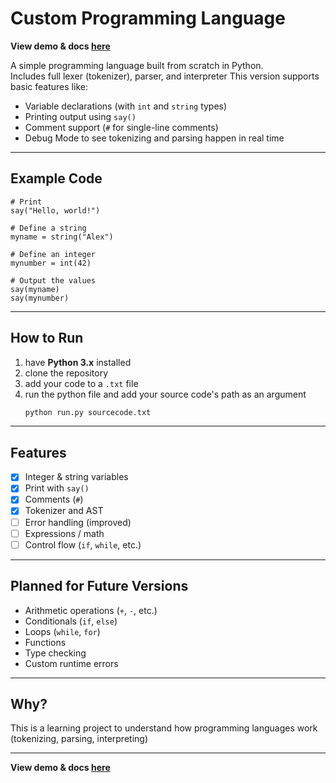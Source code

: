 # Custom Programming Language
**View demo & docs [here](https://jimmydin7.github.io/custom-programming-language/docs)**

A simple programming language built from scratch in Python.  
Includes full lexer (tokenizer), parser, and interpreter
This version supports basic features like:

- Variable declarations (with `int` and `string` types)
- Printing output using `say()`
- Comment support (`#` for single-line comments)
- Debug Mode to see tokenizing and parsing happen in real time

---

## Example Code

```plaintext
# Print
say("Hello, world!")

# Define a string
myname = string("Alex")

# Define an integer
mynumber = int(42)

# Output the values
say(myname)
say(mynumber)
```

---

## How to Run

1. have **Python 3.x** installed
2. clone the repository
3. add your code to a `.txt` file
4. run the python file and add your source code's path as an argument
   ```bash
   python run.py sourcecode.txt
   ```

---

## Features

- [x] Integer & string variables
- [x] Print with `say()`
- [x] Comments (`#`)
- [x] Tokenizer and AST
- [ ] Error handling (improved)
- [ ] Expressions / math
- [ ] Control flow (`if`, `while`, etc.)

---

## Planned for Future Versions

- Arithmetic operations (`+`, `-`, etc.)
- Conditionals (`if`, `else`)
- Loops (`while`, `for`)
- Functions
- Type checking
- Custom runtime errors

---


## Why?

This is a learning project to understand how programming languages work (tokenizing, parsing, interpreting)

---
**View demo & docs [here](https://jimmydin7.github.io/custom-programming-language/docs)**
